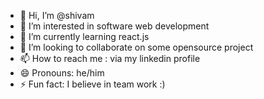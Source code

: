 - 👋 Hi, I’m @shivam
- 👀 I’m interested in software web development
- 🌱 I’m currently learning react.js
- 💞️ I’m looking to collaborate on some opensource project
- 📫 How to reach me : via my linkedin profile
- 😄 Pronouns: he/him
- ⚡ Fun fact: I believe in team work :)

<!---
shivam79315/shivam79315 is a ✨ special ✨ repository because its `README.md` (this file) appears on your GitHub profile.
You can click the Preview link to take a look at your changes.
--->
